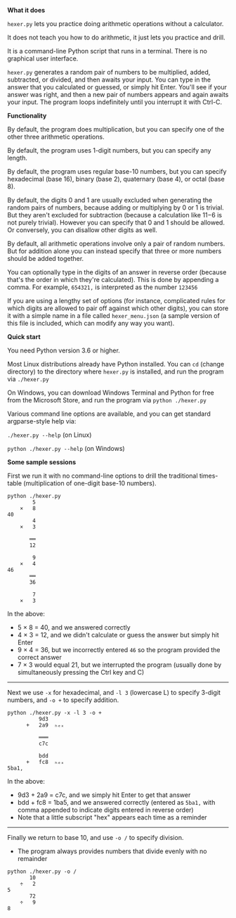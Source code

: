 **What it does**

`hexer.py` lets you practice doing arithmetic operations without a calculator.

It does not teach you how to do arithmetic, it just lets you practice and drill.

It is a command-line Python script that runs in a terminal. There is no graphical user interface.

`hexer.py` generates a random pair of numbers to be multiplied, added, subtracted, or divided, and then awaits your input. You can type in the answer that you calculated or guessed, or simply hit Enter. You'll see if your answer was right, and then a new pair of numbers appears and again awaits your input. The program loops indefinitely until you interrupt it with Ctrl-C.

**Functionality**

By default, the program does multiplication, but you can specify one of the other three arithmetic operations.

By default, the program uses 1-digit numbers, but you can specify any length.

By default, the program uses regular base-10 numbers, but you can specify hexadecimal (base 16), binary (base 2), quaternary (base 4), or octal (base 8).

By default, the digits 0 and 1 are usually excluded when generating the random pairs of numbers, because adding or multiplying by 0 or 1 is trivial. But they aren't excluded for subtraction (because a calculation like 11−6 is not purely trivial). However you can specify that 0 and 1 should be allowed. Or conversely, you can disallow other digits as well.

By default, all arithmetic operations involve only a pair of random numbers. But for addition alone you can instead specify that three or more numbers should be added together.

You can optionally type in the digits of an answer in reverse order (because that's the order in which they're calculated). This is done by appending a comma. For example, `654321,` is interpreted as the number `123456`

If you are using a lengthy set of options (for instance, complicated rules for which digits are allowed to pair off against which other digits), you can store it with a simple name in a file called `hexer_menu.json` (a sample version of this file is included, which can modify any way you want).

**Quick start**

You need Python version 3.6 or higher.

Most Linux distributions already have Python installed. You can `cd` (change directory) to the directory where `hexer.py` is installed, and run the program via
`./hexer.py`

On Windows, you can download Windows Terminal and Python for free from the Microsoft Store, and run the program via
`python ./hexer.py`

Various command line options are available, and you can get standard argparse-style help via:

`./hexer.py --help` (on Linux)

`python ./hexer.py --help` (on Windows)

**Some sample sessions**

First we run it with no command-line options to drill the traditional times-table (multiplication of one-digit base-10 numbers).

```
python ./hexer.py
        5
    ×   8
40
        4
    ×   3

       ══
       12

        9
    ×   4
46
       ══
       36

        7
    ×   3
```

In the above:
* 5 × 8 = 40, and we answered correctly
* 4 × 3 = 12, and we didn't calculate or guess the answer but simply hit Enter
* 9 × 4 = 36, but we incorrectly entered `46` so the program provided the correct answer
* 7 × 3 would equal 21, but we interrupted the program (usually done by simultaneously pressing the Ctrl key and C)

---

Next we use `-x` for hexadecimal, and `-l 3` (lowercase L) to specify 3-digit numbers, and `-o +` to specify addition.

```
python ./hexer.py -x -l 3 -o +
          9d3
      +   2a9  ₕₑₓ

          ═══
          c7c

          bdd
      +   fc8  ₕₑₓ
5ba1,
```

In the above:
* 9d3 + 2a9 = c7c, and we simply hit Enter to get that answer
* bdd + fc8 = 1ba5, and we answered correctly (entered as `5ba1,` with comma appended to indicate digits entered in reverse order)
* Note that a little subscript "hex" appears each time as a reminder

---

Finally we return to base 10, and use `-o /` to specify division.

* The program always provides numbers that divide evenly with no remainder

```
python ./hexer.py -o /
       10
    ÷   2
5
       72
    ÷   9
8
```
